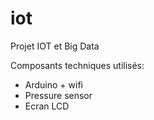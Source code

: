 # iot
Projet IOT et Big Data

Composants techniques utilisés:

- Arduino + wifi
- Pressure sensor
- Ecran LCD

